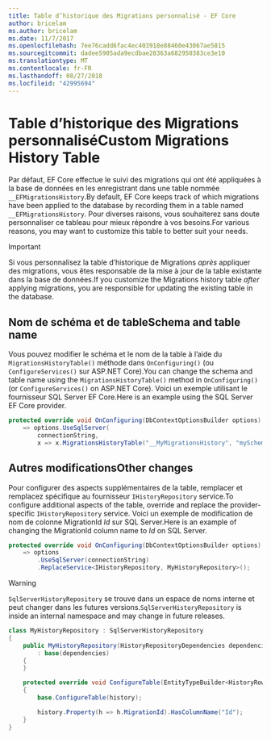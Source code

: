 ```yaml
---
title: Table d’historique des Migrations personnalisé - EF Core
author: bricelam
ms.author: bricelam
ms.date: 11/7/2017
ms.openlocfilehash: 7ee76cadd6fac4ec403918e88460e43067ae5815
ms.sourcegitcommit: dadee5905ada9ecdbae28363a682950383ce3e10
ms.translationtype: MT
ms.contentlocale: fr-FR
ms.lasthandoff: 08/27/2018
ms.locfileid: "42995694"
---
```

<a name="custom-migrations-history-table"></a><span data-ttu-id="c55f9-102">Table d’historique des Migrations personnalisé</span><span class="sxs-lookup"><span data-stu-id="c55f9-102">Custom Migrations History Table</span></span>
===============================
<span data-ttu-id="c55f9-103">Par défaut, EF Core effectue le suivi des migrations qui ont été appliquées à la base de données en les enregistrant dans une table nommée `__EFMigrationsHistory`.</span><span class="sxs-lookup"><span data-stu-id="c55f9-103">By default, EF Core keeps track of which migrations have been applied to the database by recording them in a table named `__EFMigrationsHistory`.</span></span> <span data-ttu-id="c55f9-104">Pour diverses raisons, vous souhaiterez sans doute personnaliser ce tableau pour mieux répondre à vos besoins.</span><span class="sxs-lookup"><span data-stu-id="c55f9-104">For various reasons, you may want to customize this table to better suit your needs.</span></span>

> [!IMPORTANT]
> <span data-ttu-id="c55f9-105">Si vous personnalisez la table d’historique de Migrations *après* appliquer des migrations, vous êtes responsable de la mise à jour de la table existante dans la base de données.</span><span class="sxs-lookup"><span data-stu-id="c55f9-105">If you customize the Migrations history table *after* applying migrations, you are responsible for updating the existing table in the database.</span></span>

<a name="schema-and-table-name"></a><span data-ttu-id="c55f9-106">Nom de schéma et de table</span><span class="sxs-lookup"><span data-stu-id="c55f9-106">Schema and table name</span></span>
----------------------
<span data-ttu-id="c55f9-107">Vous pouvez modifier le schéma et le nom de la table à l’aide du `MigrationsHistoryTable()` méthode dans `OnConfiguring()` (ou `ConfigureServices()` sur ASP.NET Core).</span><span class="sxs-lookup"><span data-stu-id="c55f9-107">You can change the schema and table name using the `MigrationsHistoryTable()` method in `OnConfiguring()` (or `ConfigureServices()` on ASP.NET Core).</span></span> <span data-ttu-id="c55f9-108">Voici un exemple utilisant le fournisseur SQL Server EF Core.</span><span class="sxs-lookup"><span data-stu-id="c55f9-108">Here is an example using the SQL Server EF Core provider.</span></span>

``` csharp
protected override void OnConfiguring(DbContextOptionsBuilder options)
    => options.UseSqlServer(
        connectionString,
        x => x.MigrationsHistoryTable("__MyMigrationsHistory", "mySchema"));
```

<a name="other-changes"></a><span data-ttu-id="c55f9-109">Autres modifications</span><span class="sxs-lookup"><span data-stu-id="c55f9-109">Other changes</span></span>
-------------
<span data-ttu-id="c55f9-110">Pour configurer des aspects supplémentaires de la table, remplacer et remplacez spécifique au fournisseur `IHistoryRepository` service.</span><span class="sxs-lookup"><span data-stu-id="c55f9-110">To configure additional aspects of the table, override and replace the provider-specific `IHistoryRepository` service.</span></span> <span data-ttu-id="c55f9-111">Voici un exemple de modification de nom de colonne MigrationId *Id* sur SQL Server.</span><span class="sxs-lookup"><span data-stu-id="c55f9-111">Here is an example of changing the MigrationId column name to *Id* on SQL Server.</span></span>

``` csharp
protected override void OnConfiguring(DbContextOptionsBuilder options)
    => options
        .UseSqlServer(connectionString)
        .ReplaceService<IHistoryRepository, MyHistoryRepository>();
```

> [!WARNING]
> <span data-ttu-id="c55f9-112">`SqlServerHistoryRepository` se trouve dans un espace de noms interne et peut changer dans les futures versions.</span><span class="sxs-lookup"><span data-stu-id="c55f9-112">`SqlServerHistoryRepository` is inside an internal namespace and may change in future releases.</span></span>

``` csharp
class MyHistoryRepository : SqlServerHistoryRepository
{
    public MyHistoryRepository(HistoryRepositoryDependencies dependencies)
        : base(dependencies)
    {
    }

    protected override void ConfigureTable(EntityTypeBuilder<HistoryRow> history)
    {
        base.ConfigureTable(history);

        history.Property(h => h.MigrationId).HasColumnName("Id");
    }
}
```
